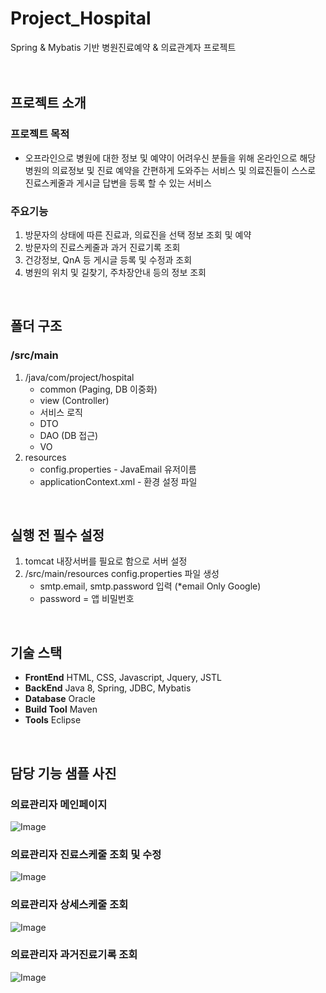 # Project_Hospital
Spring & Mybatis 기반 병원진료예약 & 의료관계자 프로젝트 <br>
<br>
<br>
## 프로젝트 소개
### 프로젝트 목적
- 오프라인으로 병원에 대한 정보 및 예약이 어려우신 분들을 위해 온라인으로 해당 병원의 의료정보 및 진료 예약을 간편하게 도와주는 서비스 및 의료진들이 스스로 진료스케줄과 게시글 답변을 등록 할 수 있는 서비스
### 주요기능
1. 방문자의 상태에 따른 진료과, 의료진을 선택 정보 조회 및 예약
2. 방문자의 진료스케줄과 과거 진료기록 조회
3. 건강정보, QnA 등 게시글 등록 및 수정과 조회
4. 병원의 위치 및 길찾기, 주차장안내 등의 정보 조회
<br>

## 폴더 구조
### /src/main
1. /java/com/project/hospital
   * common (Paging, DB 이중화)
   * view (Controller)
   * 서비스 로직
   * DTO 
   * DAO (DB 접근)
   * VO
2. resources
   * config.properties - JavaEmail 유저이름
   * applicationContext.xml - 환경 설정 파일
<br>

## 실행 전 필수 설정
1. tomcat 내장서버를 필요로 함으로 서버 설정
2. /src/main/resources config.properties 파일 생성
   * smtp.email, smtp.password 입력 (*email Only Google)
   * password = 앱 비밀번호
<br>

## 기술 스택
- **FrontEnd** HTML, CSS, Javascript, Jquery, JSTL
- **BackEnd** Java 8, Spring, JDBC, Mybatis
- **Database** Oracle
- **Build Tool** Maven
- **Tools** Eclipse
<br>

## 담당 기능 샘플 사진
### 의료관리자 메인페이지
![Image](https://github.com/user-attachments/assets/6840513c-e0fc-41d1-bf2b-7e5e12484a1b)
### 의료관리자 진료스케줄 조회 및 수정
![Image](https://github.com/user-attachments/assets/d8e6911e-aa18-43f0-bf2a-bbc32a15bbe1)
### 의료관리자 상세스케줄 조회
![Image](https://github.com/user-attachments/assets/e8ae7c15-e6cb-4281-b46b-48bc18ded01d)
### 의료관리자 과거진료기록 조회
![Image](https://github.com/user-attachments/assets/28218594-3aca-441e-9233-0d937800c20a)

